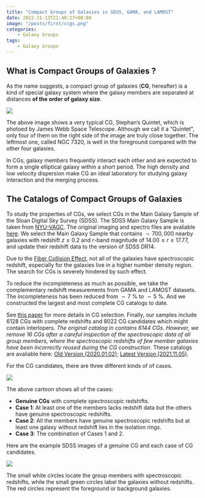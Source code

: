 ```yaml
---
title: "Compact Groups of Galaxies in SDSS, GAMA, and LAMOST"
date: 2022-11-13T21:40:27+08:00
image: "/posts/first/ccgs.png"
categories:
    - Galaxy Groups
tags:
    - Galaxy Groups
---
```


## What is Compact Groups of Galaxies ?

As the name suggests, a compact group of galaxies (**CG**, hereafter) is a kind of special galaxy system where the galaxy members are separated at distances **of the order of galaxy size**. 

![](/posts/first/QuiJWST.png)

The above image shows a very typical CG, Stephan’s Quintet, which is photoed by James Webb Space Telescope. Although we call it a “Quintet", only four of them on the right side of the image are truly close together. The leftmost one, called NGC 7320, is well in the foreground compared with the other four galaxies. 

In CGs, galaxy members frequently interact each other and are expected to form a single elliptical galaxy within a short period. The high density and low velocity dispersion make CG an ideal laboratory for studying galaxy interaction and the merging process. 

## The Catalogs of Compact Groups of Galaxies

To study the properties of CGs, we select CGs in the Main Galaxy Sample of the Sloan Digital Sky Survey (SDSS). The SDSS Main Galaxy Sample is taken from [NYU-VAGC](http://sdss.physics.nyu.edu/vagc/). The original imaging and spectro files are avaliable [here](http://sdss.physics.nyu.edu/vagc-dr7/vagc2/). We select the Main Galaxy Sample that contains $\sim 700,000$ nearby galaxies with redshift $z \le 0.2$ and $r$-band magnitude of $14.00 \le r \le 17.77$, and update their redshift data to the version of SDSS DR14.

Due to the [Fiber Collision Effect](https://www.sdss.org/dr16/algorithms/legacy_tiling/#FiberCollisions), not all of the galaxies have spectroscopic redshift, especially for the galaxies live in a higher number density region. The search for CGs is severely hindered by such effect.

To reduce the incompleteness as much as possible, we take the complementary redshift measurements from GAMA and LAMOST datasets. The incompleteness has been reduced from $\sim 7$ % to $\sim 5$ %. And we constructed the largest and most complete CG catalogs to date.

See [this paper](https://ui.adsabs.harvard.edu/abs/2020ApJS..246...12Z/abstract) for more details in CG selection. Finally, our samples include 6128 CGs with complete redshifts and 8022 CG candidates which might contain interlopers. *The original catalog in contains 6144 CGs. However, we remove 16 CGs after a careful inspection of the spectroscopic data of all group members, where the spectroscopic redshifts of few member galaxies have been incorrectly reused during the CG construction.* These catalogs are avaliable here: [Old Version (2020.01.02)](https://cdsarc.cds.unistra.fr/viz-bin/cat/J/ApJS/246/12); [Latest Version (2021.11.05)](https://github.com/Al-YL/CompactGroups).

For the CG candidates, there are three different kinds of of cases.

![](/posts/first/Case.png)

The above cartoon shows all of the cases:

- **Genuine CGs** with complete spectroscopic redshifts.
- **Case 1**: At least one of the members lacks redshift data but the others have genuine spectroscopic redshifts.
- **Case 2**: All the members have genuine spectroscopic redshifts but at least one galaxy without redshift lies in the isolation rings.
- **Case 3**: The combination of Cases 1 and 2.

Here are the example SDSS images of a genuine CG and each case of CG candidates. 

![](/posts/first/CP4.png)

The small white circles locate the group members with spectroscopic redshifts, while the small green circles label the galaxies without redshifts. The red circles represent the foreground or background galaxies. 
